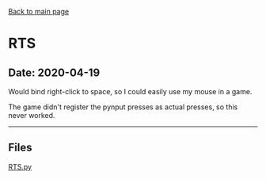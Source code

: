 [Back to main page](/)

# RTS

## Date: 2020-04-19

Would bind right-click to space, so I could easily use my mouse in a game.

The game didn't register the pynput presses as actual presses, so this never worked.

-----

## Files

[RTS.py](RTS.py)